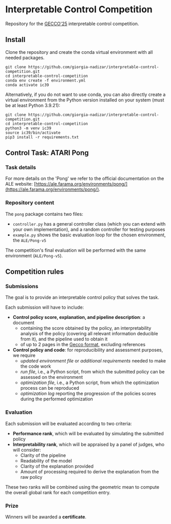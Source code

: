 # Interpretable Control Competition

Repository for the [GECCO'25](https://gecco-2025.sigevo.org/HomePage) interpretable control competition.

## Install

Clone the repository and create the conda virtual environment with all needed packages.

```shell
git clone https://github.com/giorgia-nadizar/interpretable-control-competition.git
cd interpretable-control-competition
conda env create -f environment.yml
conda activate ic39
```

Alternatively, if you do not want to use conda, you can also directly create a virtual environment from the Python version installed on your system (must be at least Python 3.9.21):

```shell
git clone https://github.com/giorgia-nadizar/interpretable-control-competition.git
cd interpretable-control-competition
python3 -m venv ic39
source ic39/bin/activate
pip3 install -r requirements.txt
```

## Control Task: ATARI Pong

### Task details

For more details on the 'Pong' we refer to the official documentation on the ALE website:
[https://ale.farama.org/environments/pong/](https://ale.farama.org/environments/pong/).

### Repository content

The `pong` package contains two files:

- `controller.py` has a general controller class (which you can extend with your own implementation),
  and a random controller for testing purposes
- `example.py` shows the basic evaluation loop for the chosen environment, the `ALE/Pong-v5`

The competition's final evaluation will be performed with the same environment (`ALE/Pong-v5`).


## Competition rules

### Submissions

The goal is to provide an interpretable control policy that solves the task.

Each submission will have to include:

- **Control policy score, explanation, and pipeline description**: a document
    - containing the score obtained by the policy, an interpretability analysis of the policy (covering all
      relevant information deducible from it), and the pipeline used to obtain it
    - of up to 2 pages in the [Gecco format](https://gecco-2025.sigevo.org/Call-for-Papers), excluding references
- **Control policy and code**: for reproducibility and assessment purposes, we require
    - _updated environment file_ or _additional requirements_ needed to make the code work
    - _run file_, i.e., a Python script, from which the submitted policy can be assessed on the environment
    - _optimization file_, i.e., a Python script, from which the optimization process can be reproduced
    - _optimization log_ reporting the progression of the policies scores during the performed optimization

### Evaluation  

Each submission will be evaluated according to two criteria:

- **Performance rank**, which will be evaluated by simulating the submitted policy
- **Interpretability rank**, which will be appraised by a panel of judges, who will consider:
    - Clarity of the pipeline
    - Readability of the model
    - Clarity of the explanation provided
    - Amount of processing required to derive the explanation from the raw policy

These two ranks will be combined using the geometric mean to compute the overall global rank for each competition entry.

### Prize

Winners will be awarded a **certificate**.


